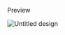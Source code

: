 Preview

![Untitled design](https://github.com/user-attachments/assets/eea5e737-5a8e-4db5-8dc8-c9773cadef47)

